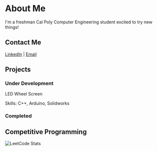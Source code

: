 # About Me

I'm a freshman Cal Poly Computer Engineering student excited to try new things!

## Contact Me

<a href="https://www.linkedin.com/in/nathan-st-john-7a3992236/">LinkedIn</a> | <a href="mailto:nastjohn@calpoly.edu">Email</a>

## Projects

### Under Development

LED Wheel Screen


Skills: C++, Arduino, Solidworks

### Completed

## Competitive Programming

![LeetCode Stats](https://leetcard.jacoblin.cool/Galaxy05?theme=dark&font=Ubuntu&ext=contest)
